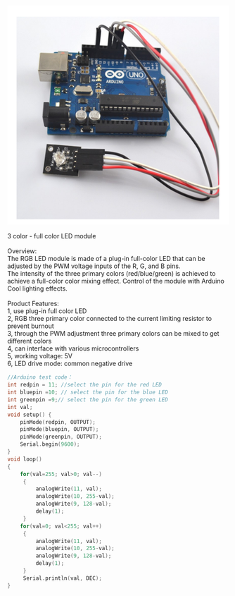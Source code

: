 
![](https://raw.githubusercontent.com/WengYongHao/37-in-1-sensors-kit-for-Arduino/master/SMD-color/IMG/1.png)

3 color - full color LED module<br>
<br>
Overview:<br>
The RGB LED module is made of a plug-in full-color LED that can be adjusted by the PWM voltage inputs of the R, G, and B pins.<br>
The intensity of the three primary colors (red/blue/green) is achieved to achieve a full-color color mixing effect. Control of the module with Arduino<br>
Cool lighting effects.<br>
<br>
Product Features:<br>
1, use plug-in full color LED<br>
2, RGB three primary color connected to the current limiting resistor to prevent burnout<br>
3, through the PWM adjustment three primary colors can be mixed to get different colors<br>
4, can interface with various microcontrollers<br>
5, working voltage: 5V<br>
6, LED drive mode: common negative drive




```c
//Arduino test code：
int redpin = 11; //select the pin for the red LED
int bluepin =10; // select the pin for the blue LED
int greenpin =9;// select the pin for the green LED
int val;
void setup() {
	pinMode(redpin, OUTPUT);
	pinMode(bluepin, OUTPUT);
	pinMode(greenpin, OUTPUT);
	Serial.begin(9600);
}
void loop()
{
	for(val=255; val>0; val--)
	 {
		 analogWrite(11, val);
		 analogWrite(10, 255-val);
		 analogWrite(9, 128-val);
		 delay(1);
	 }
	for(val=0; val<255; val++)
	 {
		 analogWrite(11, val);
		 analogWrite(10, 255-val);
		 analogWrite(9, 128-val);
		 delay(1);
	 }
	 Serial.println(val, DEC);
}
```